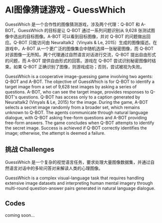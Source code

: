 # AI图像猜谜游戏 - GuessWhich

GuessWhich 是一个合作性的图像猜测游戏，涉及两个代理：Q-BOT 和 A-BOT。GuessWhich 的目标是让 Q-BOT 通过一系列问题识别从 9,628 张测试图像中选出的目标图像。A-BOT 可以看到目标图像，并对 Q-BOT 的问题做出回应。Q-BOT 只能访问由 Neuraltalk2（Vinyals & Le, 2015）生成的图像描述。在游戏中，A-BOT 从一个更广泛的图像集合中随机选择一张秘密图像，而 Q-BOT 对该图像一无所知。两个代理通过自然语言对话进行交流，Q-BOT 提出自由形式的问题，而 A-BOT 提供自由形式的回答。游戏在 Q-BOT 尝试识别秘密图像时结束。如果 Q-BOT 正确识别了图像，则游戏成功；否则，尝试被视为失败。

GuessWhich is a cooperative image-guessing game involving two agents: Q-BOT and A-BOT. The objective of GuessWhich is for Q-BOT to identify a target image from a set of 9,628 test images by asking a series of questions. A-BOT, who can see the target image, provides responses to Q-BOT's questions. Q-BOT has access only to a caption generated by Neuraltalk2 (Vinyals & Le, 2015) for the image. During the game, A-BOT selects a secret image randomly from a broader set, which remains unknown to Q-BOT. The agents communicate through natural language dialogue, with Q-BOT asking free-form questions and A-BOT providing free-form answers. The game concludes when Q-BOT attempts to identify the secret image. Success is achieved if Q-BOT correctly identifies the image; otherwise, the attempt is deemed a failure.

## 挑战 Challenges
GuessWhich 是一个复杂的视觉语言任务，要求处理大量图像数据集，并通过自然语言对话中的多轮问答对来解读人类的心理图像。

GuessWhich is a complex visual-language task that requires handling extensive image datasets and interpreting human mental imagery through multi-round question-answer pairs generated in natural language dialogue.

## Codes
coming soon...
